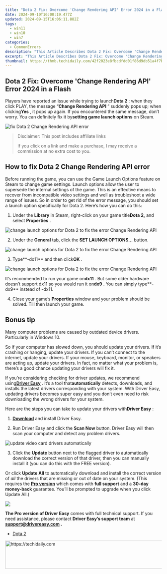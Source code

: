 ```yaml
---
title: "Dota 2 Fix: Overcome 'Change Rendering API' Error 2024 in a Flash"
date: 2024-09-10T16:00:19.477Z
updated: 2024-09-15T16:06:11.882Z
tags:
  - win11
  - win10
  - win7
categories:
  - CommonErrors
description: "This Article Describes Dota 2 Fix: Overcome 'Change Rendering API' Error 2024 in a Flash"
excerpt: "This Article Describes Dota 2 Fix: Overcome 'Change Rendering API' Error 2024 in a Flash"
thumbnail: https://thmb.techidaily.com/42f2023e8fbcdfdd01f86d9db51a4f7bd6fa603af8cb31396f717d24438f83e9.jpg
---
```


## Dota 2 Fix: Overcome 'Change Rendering API' Error 2024 in a Flash

 Players have reported an issue while trying to launch**Dota 2** : when they click PLAY, the message “**Change Rendering API** ” suddenly pops up; when clicking**Yes** , it pops up again. If you encountered the same message, don’t worry. You can definitely fix it by**setting game launch options** on Steam.

![fix Dota 2 Change Rendering API error](https://images.drivereasy.com/wp-content/uploads/2020/10/image-1-1200x269.png)

>  Disclaimer: This post includes affiliate links
>
>  If you click on a link and make a purchase, I may receive a commission at no extra cost to you.
>

## How to fix Dota 2 Change Rendering API error

 Before running the game, you can use the Game Launch Options feature on Steam to change game settings. Launch options allow the user to supersede the internal settings of the game. This is an effective means to recover from incompatible video settings and well as troubleshoot a wide range of issues. So in order to get rid of the error message, you should set a launch option specifically for Dota 2\. Here’s how you can do this:

 1) Under the **Library** in Steam, right-click on your game title**Dota 2,** and select **Properties** .

![change launch options for Dota 2 to fix the error Change Rendering API](https://images.drivereasy.com/wp-content/uploads/2020/10/select-properties.jpg)

 2) Under the **General** tab, click the **SET LAUNCH OPTIONS…** button.

![change launch options for Dota 2 to fix the error Change Rendering API](https://images.drivereasy.com/wp-content/uploads/2020/10/set-launch-options.jpg)

 3) Type**\-dx11** and then click**OK** .

![change launch options for Dota 2 to fix the error Change Rendering API](https://images.drivereasy.com/wp-content/uploads/2020/10/dx11.jpg)

 It’s recommended to run your game on**dx11** . But some older hardware doesn’t support dx11 so you would run it on**dx9** . You can simply type**\-dx9** instead of -dx11.

 4) Close your game’s **Properties** window and your problem should be solved. Till then launch your game.

## Bonus tip

 Many computer problems are caused by outdated device drivers. Particularly in Windows 10.

 So if your computer has slowed down, you should update your drivers. If it’s crashing or hanging, update your drivers. If you can’t connect to the internet, update your drivers. If your mouse, keyboard, monitor, or speakers are acting up, update your drivers. In fact, no matter what your problem is, there’s a good chance updating your drivers will fix it.

 If you’re considering checking for driver updates, we recommend using[**Driver Easy**](https://tools.techidaily.com/drivereasy/download/) . It’s a tool that**automatically** detects, downloads, and installs the latest drivers corresponding with your system. With Driver Easy, updating drivers becomes super easy and you don’t even need to risk downloading the wrong drivers for your system.

 Here are the steps you can take to update your drivers with**Driver Easy** :

 1) **[Download](https://tools.techidaily.com/drivereasy/download/)**  and install Driver Easy.

 2) Run Driver Easy and click the **Scan Now** button. Driver Easy will then scan your computer and detect any problem drivers.

![update video card drivers automatically](https://images.drivereasy.com/wp-content/uploads/2020/10/update-drivers-scan-now.jpg)

 3) Click the **Update**  button next to the flagged driver to automatically download the correct version of that driver, then you can manually install it (you can do this with the FREE version).

 Or click **Update All** to automatically download and install the correct version of _all_ the drivers that are missing or out of date on your system. (This requires the **[Pro version](https://tools.techidaily.com/drivereasy/download/)**  which comes with **full support**  and a **30-day money-back**  guarantee. You’ll be prompted to upgrade when you click Update All.)

![](https://images.drivereasy.com/wp-content/uploads/2020/10/update-video-card-driver.jpg)

**The Pro version of Driver Easy** comes with full technical support. If you need assistance, please contact **Driver Easy’s support team** at **[support@drivereasy.com](https://bellelily.pxf.io/m5azgm) .**

* [Dota 2](/tag-search/?tagId=48291)

<ins class="adsbygoogle"
     style="display:block"
     data-ad-format="autorelaxed"
     data-ad-client="ca-pub-7571918770474297"
     data-ad-slot="1223367746"></ins>

<ins class="adsbygoogle"
     style="display:block"
     data-ad-client="ca-pub-7571918770474297"
     data-ad-slot="8358498916"
     data-ad-format="auto"
     data-full-width-responsive="true"></ins>



<!-- affiliate ads begin -->
<a href="https://appsumo.8odi.net/c/5597632/2123748/7443" target="_top" id="2123748">
  <img src="//a.impactradius-go.com/display-ad/7443-2123748" border="0" alt="https://techidaily.com" width="600" height="90"/>
</a>
<img height="0" width="0" src="https://appsumo.8odi.net/i/5597632/2123748/7443" style="position:absolute;visibility:hidden;" border="0" />
<!-- affiliate ads end -->


